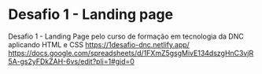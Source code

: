# Desafio 1 - Landing page
Desafio 1 - Landing Page pelo curso de formação em tecnologia da DNC aplicando HTML e CSS
https://1desafio-dnc.netlify.app/
https://docs.google.com/spreadsheets/d/1FXmZ5gsgMivE134dszgHnC3vjR5A-gs2yFDkZAH-6vs/edit?pli=1#gid=0
